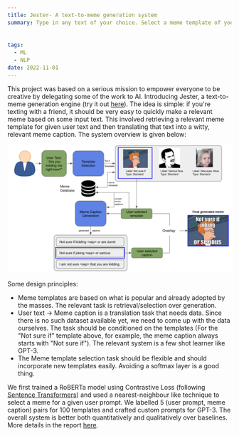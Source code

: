 ```yaml
---
title: Jester- A text-to-meme generation system
summary: Type in any text of your choice. Select a meme template of your choice. Get a witty caption powered by GPT-3.


tags:
  - ML
  - NLP
date: 2022-11-01
---
```


This project was based on a serious mission to empower everyone to be creative by delegating some of the work to AI. Introducing Jester, a text-to-meme generation engine (try it out [here](https://the-jester.streamlit.app/)). The idea is simple: if you're texting with a friend, it should be very easy to quickly make a relevant meme based on some input text. This involved retrieving a relevant meme template for given user text and then translating that text into a witty, relevant meme caption. The system overview is given below:

![](jester-overview.png)

Some design principles:
* Meme templates are based on what is popular and already adopted by the masses. The relevant task is retrieval/selection over generation.
* User text -> Meme caption is a translation task that needs data. Since there is no such dataset available yet, we need to come up with the data ourselves. The task should be conditioned on the templates (For the "Not sure if" template above, for example, the meme caption always starts with "Not sure if"). The relevant system is a few shot learner like GPT-3.
* The Meme template selection task should be flexible and should incorporate new templates easily. Avoiding a softmax layer is a good thing. 

We first trained a RoBERTa model using Contrastive Loss (following [Sentence Transformers](https://www.sbert.net/)) and used a nearest-neighbour like technique to select a meme for a given user prompt. We labelled 5 (user prompt, meme caption) pairs for 100 templates and crafted custom prompts for GPT-3. The overall system is better both quantitatively and qualitatively over baselines. More details in the report [here](https://github.com/SumanthRH/text-to-meme/blob/main/Final_Report.pdf).  
